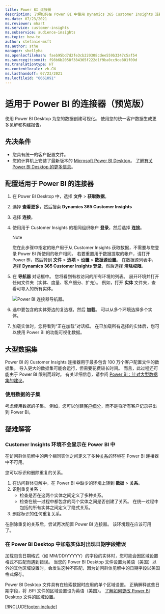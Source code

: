 ```yaml
---
title: Power BI 连接器
description: 了解如何在 Power BI 中使用 Dynamics 365 Customer Insights 连接器。
ms.date: 07/23/2021
ms.reviewer: mhart
ms.service: customer-insights
ms.subservice: audience-insights
ms.topic: how-to
author: stefanie-msft
ms.author: sthe
manager: shellyha
ms.openlocfilehash: faeb95bd7d2fe3cb220308cdee559b3347c5af54
ms.sourcegitcommit: f98b6b2058f384365f222d1f9ba0cc9ce801f09d
ms.translationtype: HT
ms.contentlocale: zh-CN
ms.lasthandoff: 07/23/2021
ms.locfileid: "6661091"
---
```

# <a name="connector-for-power-bi-preview"></a>适用于 Power BI 的连接器（预览版）

使用 Power BI Desktop 为您的数据创建可视化。 使用您的统一客户数据生成更多见解和构建报告。

## <a name="prerequisites"></a>先决条件

- 您具有统一的客户配置文件。
- 您的计算机上安装了最新版本的 [Microsoft Power BI Desktop](https://powerbi.microsoft.com/desktop/)。 [了解有关 Power BI Desktop 的更多信息](/power-bi/desktop-what-is-desktop)。

## <a name="configure-the-connector-for-power-bi"></a>配置适用于 Power BI 的连接器

1. 在 Power BI Desktop 中，选择 **文件** > **获取数据**。

1. 选择 **查看更多**，然后搜索 **Dynamics 365 Customer Insights**

1. 选择 **连接**。

1. 使用用于 Customer Insights 的相同组织帐户 **登录**，然后选择 **连接**。
   > [!NOTE]
   > 您在此步骤中指定的帐户用于从 Customer Insights 获取数据，不需要与您登录 Power BI 所使用的帐户相同。 若要重置用于数据提取的帐户，请打开 Power BI，然后转到 **文件** > **选项** > **设置** > **数据源设置**。 在数据源列表中，选择 **Dynamics 365 Customer Insights 登录**，然后选择 **清除权限**。  

1. 在 **导航器** 对话框中。 您将看到有权访问的所有环境的列表。 展开环境并打开任何文件夹（实体、度量、客户细分、扩充）。 例如，打开 **实体** 文件夹，查看可导入的所有实体。

   ![Power BI 连接器导航器。](media/power-bi-navigator.png "Power BI 连接器导航器")

1. 选中要包含的实体旁边的复选框，然后 **加载**。 可以从多个环境选择多个实体。

1. 加载实体时，您将看到“正在加载”对话框。 在已加载所有选择的实体后，您可以使用 Power BI 的功能可视化数据。

## <a name="large-data-sets"></a>大型数据集

Power BI 的 Customer Insights 连接器用于最多包含 100 万个客户配置文件的数据集。 导入更大的数据集可能会运行，但需要花费较长时间。 而且，此过程还可能由于 Power BI 限制而超时。 有关详细信息，请参阅 [Power BI：针对大型数据集的建议](/power-bi/admin/service-premium-what-is#large-datasets)。 

### <a name="work-with-a-subset-of-data"></a>使用数据的子集

考虑使用数据的子集。 例如，您可以创建[客户细分](segments.md)，而不是将所有客户记录导出到 Power BI。

## <a name="troubleshooting"></a>疑难解答​​

### <a name="customer-insights-environment-doesnt-show-in-power-bi"></a>Customer Insights 环境不会显示在 Power BI 中

在访问群体见解中的两个相同实体之间定义了多种[关系](relationships.md)的环境在 Power BI 连接器中不可用。

您可以标识和删除重复的关系。

1. 在访问群体见解中，在 Power BI 中缺少的环境上转到 **数据** > **关系**。
2. 识别重复关系：
   - 检查是否在这两个实体之间定义了多种关系。
   - 检查在统一过程中都包含的两个实体之间是否创建了关系。 在统一过程中包括的所有实体之间定义了隐式关系。
3. 删除标识的任何重复关系。

在删除重复的关系后，尝试再次配置 Power BI 连接器。 该环境现在应该可用了。

### <a name="errors-on-date-fields-when-loading-entities-in-power-bi-desktop"></a>在 Power BI Desktop 中加载实体时出现日期字段错误

加载包含日期格式（如 MM/DD/YYYYY）的字段的实体时，您可能会因区域设置格式不匹配而遇到错误。 当您的 Power BI Desktop 文件设置为英语（美国）以外的其他区域设置时，会发生这种不匹配，因为访问群体见解中的日期字段以美国格式保存。

Power BI Desktop 文件具有在检索数据时应用的单个区域设置。 正确解释这些日期字段，将 .BPI 文件的区域设置设为英语（美国）。 [了解如何更改 Power BI Desktop 文件的区域设置](/power-bi/fundamentals/supported-languages-countries-regions.md#choose-the-locale-for-importing-data-into-power-bi-desktop)。

[!INCLUDE[footer-include](../includes/footer-banner.md)]
